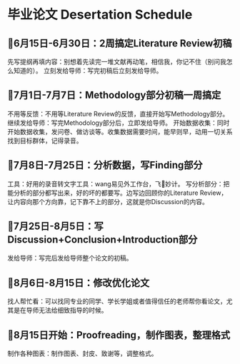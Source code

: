 # 毕业论文 Desertation Schedule
## 📆6月15日-6月30日：2周搞定Literature Review初稿

先写提纲再填内容：别想着先读完一堆文献再动笔，相信我，你记不住（别问我怎么知道的）。
立刻发给导师：写完初稿后立刻发给导师。

## 📆7月1日-7月7日：Methodology部分初稿一周搞定

不用等反馈：不用等Literature Review的反馈，直接开始写Methodology部分。
继续发给导师：写完Methodology部分后，立即发给导师。
开始数据收集：同时开始数据收集，发问卷、做访谈等。收集数据需要时间，能早则早，动用一切关系找到目标群体，记得录音。

## 📆7月8日-7月25日：分析数据，写Finding部分

工具：好用的录音转文字工具：wang易见外工作台，飞📖妙计。
写分析部分：把能分析的部分都写出来，好的坏的都要写。边写边回顾你的Literature Review，让内容向那个方向靠，记下靠不上的部分，这就是你Discussion的内容。

## 📆7月25日-8月5日：写Discussion+Conclusion+Introduction部分

发给导师：写完后发给导师整个论文的初稿。

## 📆8月6日-8月15日：修改优化论文

找人帮忙看：可以找同专业的同学、学长学姐或者值得信任的老师帮你看论文，尤其是在导师无法给细致指导的时候。

## 📆8月15日开始：Proofreading，制作图表，整理格式

制作各种图表：制作图表、封皮、致谢等，调整格式。